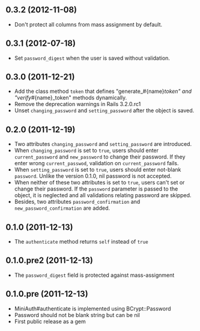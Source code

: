 ## 0.3.2 (2012-11-08)
* Don't protect all columns from mass assignment by default.

## 0.3.1 (2012-07-18)
* Set `password_digest` when the user is saved without validation.

## 0.3.0 (2011-12-21)

* Add the class method `token` that defines "generate_#{name}_token" and
  "verify_#{name}_token" methods dynamically.
* Remove the deprecation warnings in Rails 3.2.0.rc1
* Unset `changing_password` and `setting_password` after the object is saved.

## 0.2.0 (2011-12-19)

* Two attributes `changing_password` and `setting_password` are introduced.
* When `changing_password` is set to `true`, users should enter `current_password`
  and `new_password` to change their password. If they enter wrong `current_passwod`,
  validation on `current_password` fails.
* When `setting_password` is set to `true`, users should enter not-blank `password`.
  Unlike the version 0.1.0, nil password is not accepted.
* When neither of these two attributes is set to `true`, users can't set or change
  their password. If the `password` parameter is passed to the object,
  it is neglected and all validations relating password are skipped.
* Besides, two attributes `password_confirmation` and `new_password_confirmation`
  are added.

## 0.1.0 (2011-12-13)

* The `authenticate` method returns `self` instead of `true`

## 0.1.0.pre2 (2011-12-13)

* The `password_digest` field is protected against mass-assignment

## 0.1.0.pre (2011-12-13)

* MiniAuth#authenticate is implemented using BCrypt::Password
* Password should not be blank string but can be nil 
* First public release as a gem

